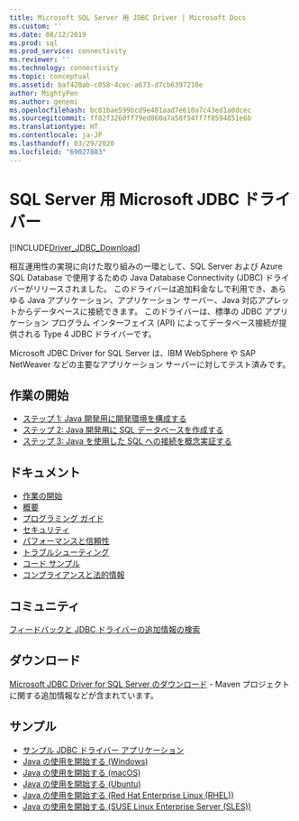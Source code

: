 ```yaml
---
title: Microsoft SQL Server 用 JDBC Driver | Microsoft Docs
ms.custom: ''
ms.date: 08/12/2019
ms.prod: sql
ms.prod_service: connectivity
ms.reviewer: ''
ms.technology: connectivity
ms.topic: conceptual
ms.assetid: baf420ab-c058-4cec-a673-d7cb6397210e
author: MightyPen
ms.author: genemi
ms.openlocfilehash: bc81bae599bcd9e401aad7e610a7c43ed1a0dcec
ms.sourcegitcommit: ff82f3260ff79ed860a7a58f54ff7f0594851e6b
ms.translationtype: HT
ms.contentlocale: ja-JP
ms.lasthandoff: 03/29/2020
ms.locfileid: "69027883"
---
```

# <a name="microsoft-jdbc-driver-for-sql-server"></a>SQL Server 用 Microsoft JDBC ドライバー

[!INCLUDE[Driver_JDBC_Download](../../includes/driver_jdbc_download.md)]

相互運用性の実現に向けた取り組みの一環として、SQL Server および Azure SQL Database で使用するための Java Database Connectivity (JDBC) ドライバーがリリースされました。 このドライバーは追加料金なしで利用でき、あらゆる Java アプリケーション、アプリケーション サーバー、Java 対応アプレットからデータベースに接続できます。 このドライバーは、標準の JDBC アプリケーション プログラム インターフェイス (API) によってデータベース接続が提供される Type 4 JDBC ドライバーです。

Microsoft JDBC Driver for SQL Server は、IBM WebSphere や SAP NetWeaver などの主要なアプリケーション サーバーに対してテスト済みです。
  
## <a name="getting-started"></a>作業の開始  

* [ステップ 1: Java 開発用に開発環境を構成する](step-1-configure-development-environment-for-java-development.md)  
* [ステップ 2: Java 開発用に SQL データベースを作成する](step-2-create-a-sql-database-for-java-development.md)  
* [ステップ 3: Java を使用した SQL への接続を概念実証する](step-3-proof-of-concept-connecting-to-sql-using-java.md)  
  
## <a name="documentation"></a>ドキュメント  

* [作業の開始](getting-started-with-the-jdbc-driver.md)
* [概要](overview-of-the-jdbc-driver.md)  
* [プログラミング ガイド](programming-guide-for-jdbc-sql-driver.md)
* [セキュリティ](securing-jdbc-driver-applications.md)  
* [パフォーマンスと信頼性](improving-performance-and-reliability-with-the-jdbc-driver.md)  
* [トラブルシューティング](diagnosing-problems-with-the-jdbc-driver.md)
* [コード サンプル](sample-jdbc-driver-applications.md)
* [コンプライアンスと法的情報](compliance-and-legal-for-the-jdbc-sql-driver.md)  
  
## <a name="community"></a>コミュニティ

[フィードバックと JDBC ドライバーの追加情報の検索](finding-additional-jdbc-driver-information.md)  
  
## <a name="download"></a>ダウンロード

[Microsoft JDBC Driver for SQL Server のダウンロード](download-microsoft-jdbc-driver-for-sql-server.md) - Maven プロジェクトに関する追加情報などが含まれています。
  
## <a name="samples"></a>サンプル  

* [サンプル JDBC ドライバー アプリケーション](sample-jdbc-driver-applications.md)  
* [Java の使用を開始する (Windows)](https://www.microsoft.com/sql-server/developer-get-started/java/windows/)
* [Java の使用を開始する (macOS)](https://www.microsoft.com/sql-server/developer-get-started/java/mac/)
* [Java の使用を開始する (Ubuntu)](https://www.microsoft.com/sql-server/developer-get-started/java/ubuntu/)
* [Java の使用を開始する (Red Hat Enterprise Linux (RHEL))](https://www.microsoft.com/sql-server/developer-get-started/java/rhel/)
* [Java の使用を開始する (SUSE Linux Enterprise Server (SLES))](https://www.microsoft.com/sql-server/developer-get-started/java/sles/)
